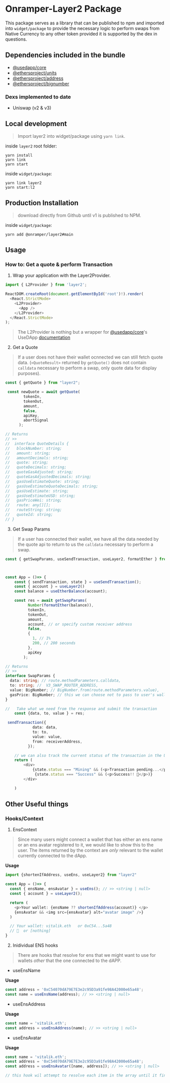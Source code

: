 # Onramper-Layer2 Package

This package serves as a library that can be published to npm and imported into `widget/package` to provide the necessary logic to perform swaps from Native Currency to any other token provided it is supported by the dex in questions.

## Dependencies included in the bundle

- [@usedapp/core](https://github.com/TrueFiEng/useDApp/)
- [@ethersproject/units](https://www.npmjs.com/package/@ethersproject/units)
- [@ethersproject/address](https://www.npmjs.com/package/@ethersproject/address)
- [@ethersproject/bignumber](https://www.npmjs.com/package/@ethersproject/bignumber)

### Dexs implemented to date

- Uniswap (v2 & v3)

## Local development

> Import layer2 into widget/package using `yarn link`.

inside `layer2` root folder:

```shell
yarn install
yarn link
yarn start
```

inside `widget/package`:

```shell
yarn link layer2
yarn start:l2
```

## Production Installation

> download directly from Github until v1 is published to NPM.

inside `widget/package`:

```shell
yarn add @onramper/layer2#main
```

## Usage

### How to: Get a quote & perform Transaction

1. Wrap your application with the Layer2Provider.

```typescript
import { L2Provider } from 'layer2';

ReactDOM.createRoot(document.getElementById('root')!).render(
  <React.StrictMode>
    <L2Provider>
      <App />
    </L2Provider>
  </React.StrictMode>
);
```

> The L2Provider is nothing but a wrapper for [@usedapp/core](https://usedapp-docs.netlify.app/docs)'s <DappProvider />
> UseDApp [documentation](https://usedapp-docs.netlify.app/docs)

2. Get a Quote

> If a user does not have their wallet ocnnected we can still fetch quote data. (`<QuoteResult>` returned by `getQuote()` does not contain `calldata` necessary to perform a swap, only quote data for display purposes).

```typescript
const { getQuote } from "layer2";

 const newQuote = await getQuote(
        tokenIn,
        tokenOut,
        amount,
        false,
        apiKey,
        abortSignal
      );

// Returns
// >>
//  interface QuoteDetails {
//   blockNumber: string;
//   amount: string;
//   amountDecimals: string;
//   quote: string;
//   quoteDecimals: string;
//   quoteGasAdjusted: string;
//   quoteGasAdjustedDecimals: string;
//   gasUseEstimateQuote: string;
//   gasUseEstimateQuoteDecimals: string;
//   gasUseEstimate: string;
//   gasUseEstimateUSD: string;
//   gasPriceWei: string;
//   route: any[][];
//   routeString: string;
//   quoteId: string;
// }
```

3. Get Swap Params

> If a user has connected their wallet, we have all the data needed by the quote api to return to us the `calldata` necessary to perform a swap.

```typescript
const { getSwapParams, useSendTransaction, useLayer2, formatEther } from "layer2";



const App = ()=> {
    const { sendTransaction, state } = useSendTransaction();
    const { account } = useLayer2()
    const balance = useEtherBalance(account);

    const res = await getSwapParams(
          Number(formatEther(balance)),
          tokenIn,
          tokenOut,
          amount,
          account, // or specify custom receiver address
          false,
          {
            1, // 1%
            200, // 200 seconds
          },
          apiKey
        );

// Returns
// >>
interface SwapParams {
  data: string; // route.methodParameters.calldata,
  to: string; //  V3_SWAP_ROUTER_ADDRESS,
  value: BigNumber; // BigNumber.from(route.methodParameters.value),
  gasPrice: BigNumber; // this we can choose not to pass to user's wallet, the wallet make a more recent estimate anyway
}

//   Take what we need from the response and submit the transaction
    const {data, to, value } = res;

 sendTransaction({
            data: data,
            to: to,
            value: value,
            from: receiverAddress,
          });

    // we can also track the current status of the transaction in the UI.
    return (
        <div>
            {state.status === "Mining" && (<p>Transaction pending...</p>)}
             {state.status === "Success" && (<p>Success!! 🚀</p>)}
        </div>

    )

```

## Other Useful things

### Hooks/Context

1. EnsContext

> Since many users might connect a wallet that has either an ens name or an ens avatar registered to it, we would like to show this to the user. The items returned by the context are _only_ relevant to the wallet currently connected to the dApp.

**Usage**

```typescript
import {shortenIfAddress, useEns, useLayer2} from "layer2"

const App = ()=> {
  const { ensName, ensAvatar } = useEns(); // >> <string | null>
  const { account } = useLayer2();

  return (
    <p>Your wallet: {ensName ?? shortenIfAddress(account)} </p>
    {ensAvatar && <img src={ensAvatar} alt="avatar image" />}
  )

  // Your wallet: vitalik.eth   or 0xC54...5a48
  // 🤖  or [nothing]
}


```

2. Inidividual ENS hooks

> There are hooks that resolve for ens that we might want to use for wallets _other_ that the one connected to the dAPP.

- useEnsName

**Usage**

```typescript
const address = '0xC54070dA79E7E3e2c95D3a91fe98A42000e65a48';
const name = useEnsName(address); // >> <string | null>
```

- useEnsAddress

**Usage**

```typescript
const name = 'vitalik.eth';
const address = useEnsAddress(name); // >> <string | null>
```

- useEnsAvatar

**Usage**

```typescript
const name = 'vitalik.eth';
const address = '0xC54070dA79E7E3e2c95D3a91fe98A42000e65a48';
const address = useEnsAvatar([name, address]); // >> <string | null>

// this hook wil attempt to resolve each item in the array until it finds something
```
